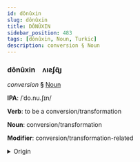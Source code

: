 ```yaml
---
id: dônûxin
slug: dônûxin
title: DÔNÛXIN
sidebar_position: 483
tags: [dônûxin, Noun, Turkic]
description: conversion § Noun
---
```


### dônûxin&emsp;<span kind="abugida">ʌıƨʄɋ̃ȷ</span>

*conversion* **§** [Noun](../../tags/Noun)

**IPA**: /ˈdo.nu.ʃɪn/

**Verb**: to be a conversion/transformation

**Noun**: conversion/transformation

**Modifier**: conversion/transformation-related

<details>
    <summary>Origin</summary>
    Turkish dönüşüm [dœnyʃʏm]<br/>
    <em>Turkic Language Family</em>
</details>